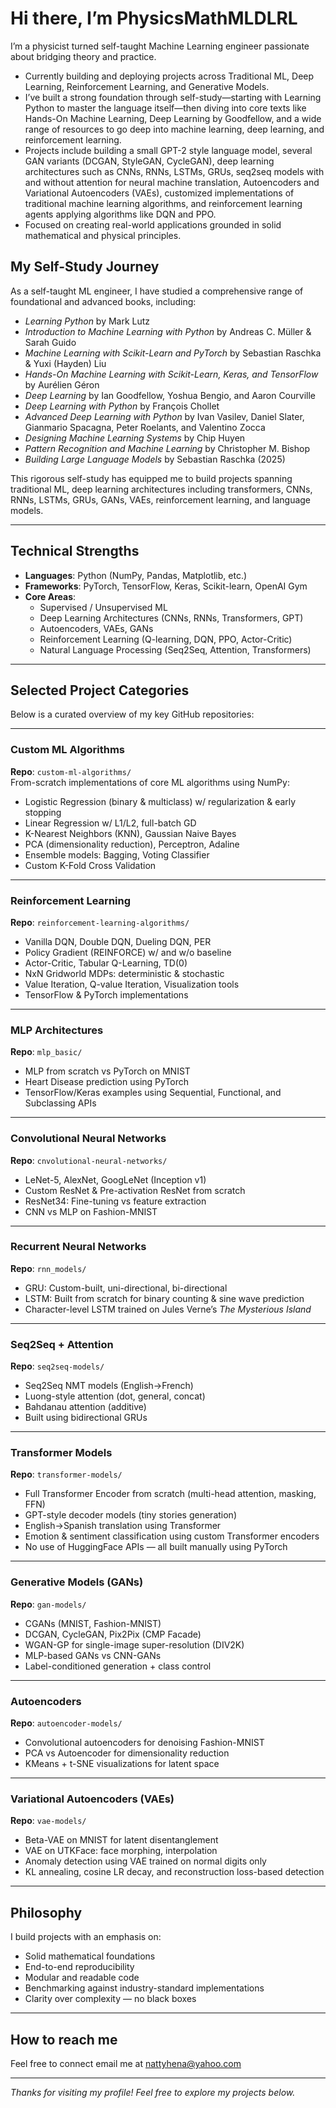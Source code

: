 # Hi there, I’m PhysicsMathMLDLRL 

I’m a physicist turned self-taught Machine Learning engineer passionate about bridging theory and practice.

- Currently building and deploying projects across Traditional ML, Deep Learning, Reinforcement Learning, and Generative Models.
- I’ve built a strong foundation through self-study—starting with Learning Python to master the language itself—then diving into core texts like Hands-On Machine Learning, Deep Learning by Goodfellow, and a wide range of resources to go deep into machine learning, deep learning, and reinforcement learning.
- Projects include building a small GPT-2 style language model, several GAN variants (DCGAN, StyleGAN, CycleGAN), deep learning architectures such as CNNs, RNNs, LSTMs, GRUs, seq2seq models with and without attention for neural machine translation, Autoencoders and Variational Autoencoders (VAEs), customized implementations of traditional machine learning algorithms, and reinforcement learning agents applying algorithms like DQN and PPO.
- Focused on creating real-world applications grounded in solid mathematical and physical principles.

## My Self-Study Journey

As a self-taught ML engineer, I have studied a comprehensive range of foundational and advanced books, including:

- *Learning Python* by Mark Lutz  
- *Introduction to Machine Learning with Python* by Andreas C. Müller & Sarah Guido  
- *Machine Learning with Scikit-Learn and PyTorch* by Sebastian Raschka & Yuxi (Hayden) Liu  
- *Hands-On Machine Learning with Scikit-Learn, Keras, and TensorFlow* by Aurélien Géron  
- *Deep Learning* by Ian Goodfellow, Yoshua Bengio, and Aaron Courville  
- *Deep Learning with Python* by François Chollet  
- *Advanced Deep Learning with Python* by Ivan Vasilev, Daniel Slater, Gianmario Spacagna, Peter Roelants, and Valentino Zocca  
- *Designing Machine Learning Systems* by Chip Huyen  
- *Pattern Recognition and Machine Learning* by Christopher M. Bishop  
- *Building Large Language Models* by Sebastian Raschka (2025)  

This rigorous self-study has equipped me to build projects spanning traditional ML, deep learning architectures including transformers, CNNs, RNNs, LSTMs, GRUs, GANs, VAEs, reinforcement learning, and language models.

---

## Technical Strengths

- **Languages**: Python (NumPy, Pandas, Matplotlib, etc.)
- **Frameworks**: PyTorch, TensorFlow, Keras, Scikit-learn, OpenAI Gym
- **Core Areas**:
  - Supervised / Unsupervised ML
  - Deep Learning Architectures (CNNs, RNNs, Transformers, GPT)
  - Autoencoders, VAEs, GANs
  - Reinforcement Learning (Q-learning, DQN, PPO, Actor-Critic)
  - Natural Language Processing (Seq2Seq, Attention, Transformers)
---

##  Selected Project Categories

Below is a curated overview of my key GitHub repositories:

---

###  Custom ML Algorithms

**Repo**: `custom-ml-algorithms/`  
From-scratch implementations of core ML algorithms using NumPy:

- Logistic Regression (binary & multiclass) w/ regularization & early stopping  
- Linear Regression w/ L1/L2, full-batch GD  
- K-Nearest Neighbors (KNN), Gaussian Naive Bayes  
- PCA (dimensionality reduction), Perceptron, Adaline  
- Ensemble models: Bagging, Voting Classifier  
- Custom K-Fold Cross Validation

---

### Reinforcement Learning  
**Repo**: `reinforcement-learning-algorithms/`  

- Vanilla DQN, Double DQN, Dueling DQN, PER  
- Policy Gradient (REINFORCE) w/ and w/o baseline  
- Actor-Critic, Tabular Q-Learning, TD(0)  
- NxN Gridworld MDPs: deterministic & stochastic  
- Value Iteration, Q-value Iteration, Visualization tools  
- TensorFlow & PyTorch implementations

---

### MLP Architectures  
**Repo**: `mlp_basic/`

- MLP from scratch vs PyTorch on MNIST  
- Heart Disease prediction using PyTorch  
- TensorFlow/Keras examples using Sequential, Functional, and Subclassing APIs

---

### Convolutional Neural Networks  
**Repo**: `cnvolutional-neural-networks/`

- LeNet-5, AlexNet, GoogLeNet (Inception v1)  
- Custom ResNet & Pre-activation ResNet from scratch  
- ResNet34: Fine-tuning vs feature extraction  
- CNN vs MLP on Fashion-MNIST

---

### Recurrent Neural Networks  
**Repo**: `rnn_models/`

- GRU: Custom-built, uni-directional, bi-directional  
- LSTM: Built from scratch for binary counting & sine wave prediction  
- Character-level LSTM trained on Jules Verne’s *The Mysterious Island*

---

### Seq2Seq + Attention  
**Repo**: `seq2seq-models/`

- Seq2Seq NMT models (English→French)  
- Luong-style attention (dot, general, concat)  
- Bahdanau attention (additive)  
- Built using bidirectional GRUs

---

### Transformer Models  
**Repo**: `transformer-models/`

- Full Transformer Encoder from scratch (multi-head attention, masking, FFN)  
- GPT-style decoder models (tiny stories generation)  
- English→Spanish translation using Transformer  
- Emotion & sentiment classification using custom Transformer encoders  
- No use of HuggingFace APIs — all built manually using PyTorch

---

### Generative Models (GANs)  
**Repo**: `gan-models/`

- CGANs (MNIST, Fashion-MNIST)  
- DCGAN, CycleGAN, Pix2Pix (CMP Facade)  
- WGAN-GP for single-image super-resolution (DIV2K)  
- MLP-based GANs vs CNN-GANs  
- Label-conditioned generation + class control

---

### Autoencoders  
**Repo**: `autoencoder-models/`

- Convolutional autoencoders for denoising Fashion-MNIST  
- PCA vs Autoencoder for dimensionality reduction  
- KMeans + t-SNE visualizations for latent space

---

### Variational Autoencoders (VAEs)  
**Repo**: `vae-models/`

- Beta-VAE on MNIST for latent disentanglement  
- VAE on UTKFace: face morphing, interpolation  
- Anomaly detection using VAE trained on normal digits only  
- KL annealing, cosine LR decay, and reconstruction loss-based detection

---

## Philosophy

I build projects with an emphasis on:

- Solid mathematical foundations  
- End-to-end reproducibility  
- Modular and readable code  
- Benchmarking against industry-standard implementations  
- Clarity over complexity — no black boxes
  
---

## How to reach me
Feel free to connect email me at nattyhena@yahoo.com 

---

*Thanks for visiting my profile! Feel free to explore my projects below.*

